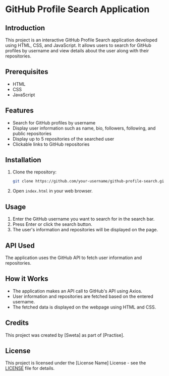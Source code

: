 
# GitHub Profile Search Application

## Introduction
This project is an interactive GitHub Profile Search application developed using HTML, CSS, and JavaScript. It allows users to search for GitHub profiles by username and view details about the user along with their repositories.

## Prerequisites
- HTML
- CSS
- JavaScript

## Features
- Search for GitHub profiles by username
- Display user information such as name, bio, followers, following, and public repositories
- Display up to 5 repositories of the searched user
- Clickable links to GitHub repositories

## Installation
1. Clone the repository:
   ```bash
   git clone https://github.com/your-username/github-profile-search.git
   ```
2. Open `index.html` in your web browser.

## Usage
1. Enter the GitHub username you want to search for in the search bar.
2. Press Enter or click the search button.
3. The user's information and repositories will be displayed on the page.

## API Used
The application uses the GitHub API to fetch user information and repositories.

## How it Works
- The application makes an API call to GitHub's API using Axios.
- User information and repositories are fetched based on the entered username.
- The fetched data is displayed on the webpage using HTML and CSS.

## Credits
This project was created by [Sweta] as part of [Practise].

## License
This project is licensed under the [License Name] License - see the [LICENSE](LICENSE) file for details.
